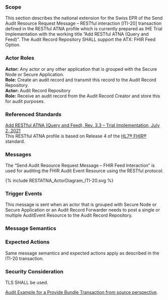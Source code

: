 ### Scope

This section describes the national extension for the Swiss EPR of the Send Audit Resource Request Message – RESTful interaction [ITI-20] transaction defined in the RESTful ATNA profile which is currently prepared as IHE Trial Implementation with the working title ”Add RESTful ATNA (Query and Feed)”. The Audit Record Repository SHALL support the ATX: FHIR Feed Option.

### Actor Roles

**Actor:** Any actor or any other application that is grouped with the Secure Node or Secure Application.  
**Role:** Create an audit record and transmit this record to the Audit Record Repository.  
**Actor:** Audit Record Repository  
**Role:** Receive an audit record from the Audit Record Creator and store this for audit purposes.  

### Referenced Standards

[Add RESTful ATNA (Query and Feed), Rev. 3.3 – Trial Implementation, July 2, 2021](https://www.ihe.net/uploadedFiles/Documents/ITI/IHE_ITI_Suppl_RESTful-ATNA.pdf)  
This RESTful ATNA profile is based on Release 4 of the [HL7® FHIR®](https://www.hl7.org/fhir/index.html) standard.
### Messages

The “Send Audit Resource Request Message – FHIR Feed Interaction” is used for auditing the FHIR Audit Event Resource using the RESTful protocol. 

<div>{% include RESTATNA_ActorDiagram_ITI-20.svg %}</div>

### Trigger Events

This message is sent when an actor that is grouped with Secure Node or Secure Application or an
Audit Record Forwarder needs to post a single or multiple AuditEvent Resource to the Audit Record
Repository.

### Message Semantics
### Expected Actions

Same message semantics and expected actions apply as described in the ITI-20 transaction.

### Security Consideration

TLS SHALL be used. 

[Audit Example for a Provide Bundle Transaction from source perspective](AuditEvent-ex-auditProvideBundle-source.html).
